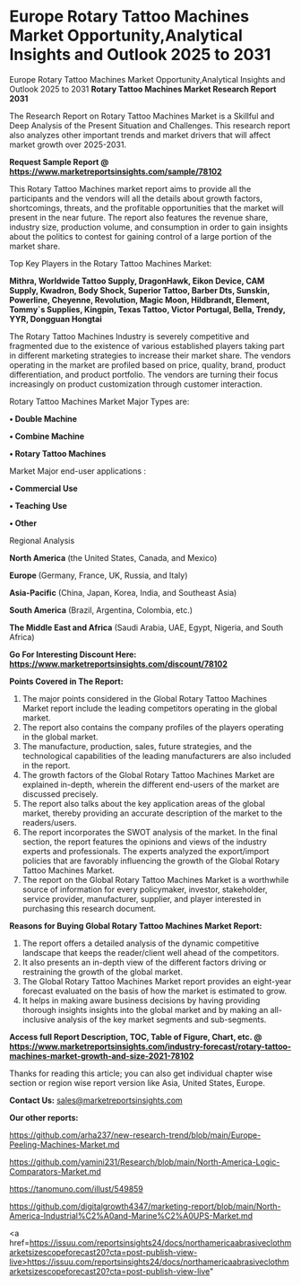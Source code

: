 # Europe Rotary Tattoo Machines Market Opportunity,Analytical Insights and Outlook 2025 to 2031
 Europe Rotary Tattoo Machines Market Opportunity,Analytical Insights and Outlook 2025 to 2031
<strong>Rotary Tattoo Machines Market Research Report 2031</strong>

The Research Report on Rotary Tattoo Machines Market is a Skillful and Deep Analysis of the Present Situation and Challenges. This research report also analyzes other important trends and market drivers that will affect market growth over 2025-2031.

<strong>Request Sample Report @ <a href=https://www.marketreportsinsights.com/sample/78102>https://www.marketreportsinsights.com/sample/78102</a></strong>

This Rotary Tattoo Machines market report aims to provide all the participants and the vendors will all the details about growth factors, shortcomings, threats, and the profitable opportunities that the market will present in the near future. The report also features the revenue share, industry size, production volume, and consumption in order to gain insights about the politics to contest for gaining control of a large portion of the market share.

Top Key Players in the Rotary Tattoo Machines Market:

<strong>Mithra, Worldwide Tattoo Supply, DragonHawk, Eikon Device, CAM Supply, Kwadron, Body Shock, Superior Tattoo, Barber Dts, Sunskin, Powerline, Cheyenne, Revolution, Magic Moon, Hildbrandt, Element, Tommy`s Supplies, Kingpin, Texas Tattoo, Victor Portugal, Bella, Trendy, YYR, Dongguan Hongtai</strong>

The Rotary Tattoo Machines Industry is severely competitive and fragmented due to the existence of various established players taking part in different marketing strategies to increase their market share. The vendors operating in the market are profiled based on price, quality, brand, product differentiation, and product portfolio. The vendors are turning their focus increasingly on product customization through customer interaction.

Rotary Tattoo Machines Market Major Types are:

<strong>• Double Machine

• Combine Machine

• Rotary Tattoo Machines</strong>

Market Major end-user applications :

<strong>• Commercial Use

• Teaching Use

• Other</strong>

Regional Analysis

</u><strong><b>North America</b></strong> (the United States, Canada, and Mexico)

<strong><b>Europe </b></strong>(Germany, France, UK, Russia, and Italy)

<strong><b>Asia-Pacific</b></strong> (China, Japan, Korea, India, and Southeast Asia)

<strong><b>South America</b></strong> (Brazil, Argentina, Colombia, etc.)

<strong><b>The Middle East and Africa</b></strong> (Saudi Arabia, UAE, Egypt, Nigeria, and South Africa)

<strong>Go For Interesting Discount Here: <a href=https://www.marketreportsinsights.com/discount/78102>https://www.marketreportsinsights.com/discount/78102</a></strong>

<strong>Points Covered in The Report:</strong>
<ol>
  <li>The major points considered in the Global Rotary Tattoo Machines Market report include the leading competitors operating in the global market.</li>
  <li>The report also contains the company profiles of the players operating in the global market.</li>
  <li>The manufacture, production, sales, future strategies, and the technological capabilities of the leading manufacturers are also included in the report.</li>
  <li>The growth factors of the Global Rotary Tattoo Machines Market are explained in-depth, wherein the different end-users of the market are discussed precisely.</li>
  <li>The report also talks about the key application areas of the global market, thereby providing an accurate description of the market to the readers/users.</li>
  <li>The report incorporates the SWOT analysis of the market. In the final section, the report features the opinions and views of the industry experts and professionals. The experts analyzed the export/import policies that are favorably influencing the growth of the Global Rotary Tattoo Machines Market.</li>
  <li>The report on the Global Rotary Tattoo Machines Market is a worthwhile source of information for every policymaker, investor, stakeholder, service provider, manufacturer, supplier, and player interested in purchasing this research document.</li>
</ol>
<strong>Reasons for Buying Global Rotary Tattoo Machines Market Report:</strong>

<ol>
  <li>The report offers a detailed analysis of the dynamic competitive landscape that keeps the reader/client well ahead of the competitors.</li>
  <li>It also presents an in-depth view of the different factors driving or restraining the growth of the global market.</li>
  <li>The Global Rotary Tattoo Machines Market report provides an eight-year forecast evaluated on the basis of how the market is estimated to grow.</li>
  <li>It helps in making aware business decisions by having providing thorough insights insights into the global market and by making an all-inclusive analysis of the key market segments and sub-segments.</li>
</ol>
<strong>Access full Report Description, TOC, Table of Figure, Chart, etc. @ <a href=https://www.marketreportsinsights.com/industry-forecast/rotary-tattoo-machines-market-growth-and-size-2021-78102>https://www.marketreportsinsights.com/industry-forecast/rotary-tattoo-machines-market-growth-and-size-2021-78102</a></strong>


Thanks for reading this article; you can also get individual chapter wise section or region wise report version like Asia, United States, Europe.

<strong>Contact Us:</strong>
sales@marketreportsinsights.com

<strong>Our other reports:</strong>

<a href=https://github.com/arha237/new-research-trend/blob/main/Europe-Peeling-Machines-Market.md>https://github.com/arha237/new-research-trend/blob/main/Europe-Peeling-Machines-Market.md</a>

<a href=https://github.com/yamini231/Research/blob/main/North-America-Logic-Comparators-Market.md>https://github.com/yamini231/Research/blob/main/North-America-Logic-Comparators-Market.md</a>

<a href=https://tanomuno.com/illust/549859>https://tanomuno.com/illust/549859</a>

<a href=https://github.com/digitalgrowth4347/marketing-report/blob/main/North-America-Industrial%C2%A0and-Marine%C2%A0UPS-Market.md>https://github.com/digitalgrowth4347/marketing-report/blob/main/North-America-Industrial%C2%A0and-Marine%C2%A0UPS-Market.md</a>

<a href=https://issuu.com/reportsinsights24/docs/northamericaabrasiveclothmarketsizescopeforecast20?cta=post-publish-view-live>https://issuu.com/reportsinsights24/docs/northamericaabrasiveclothmarketsizescopeforecast20?cta=post-publish-view-live</a>"
